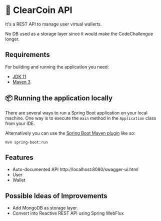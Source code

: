 # 🚀 ClearCoin API

It's a REST API to manage user virtual wallerts.

No DB used as a storage layer since it would make the CodeChallengue longer.
## Requirements

For building and running the application you need:

- [JDK 11](https://www.oracle.com/java/technologies/javase-jdk11-downloads.html)
- [Maven 3](https://maven.apache.org)

## 📦 Running the application locally

There are several ways to run a Spring Boot application on your local machine. One way is to execute the `main` method in the `Application` class from your IDE.

Alternatively you can use the [Spring Boot Maven plugin](https://docs.spring.io/spring-boot/docs/current/reference/html/build-tool-plugins-maven-plugin.html) like so:

```shell
mvn spring-boot:run
```

## Features

- Auto-documented API http://localhost:8080/swagger-ui.html
- User
- Wallet 

## Possible Ideas of Improvements
- Add MongoDB as storage layer.
- Convert into Reactive REST API using Spring WebFlux 